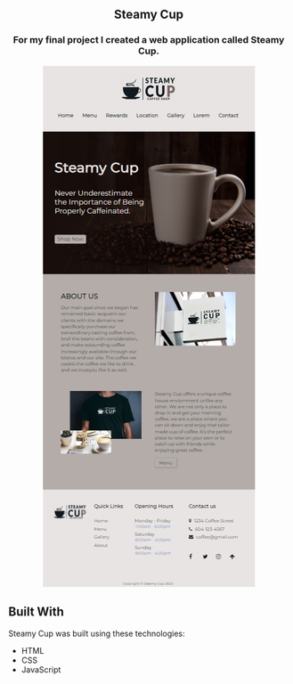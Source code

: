 <h2 align="center">
Steamy Cup <br/>
</h2>

<h3 align="center">For my final project I created a web application called Steamy Cup.</h3>

<div align="center">
<img src="./image.png" alt="demo"/>
</div>

## Built With

Steamy Cup was built using these technologies:

- HTML
- CSS
- JavaScript

